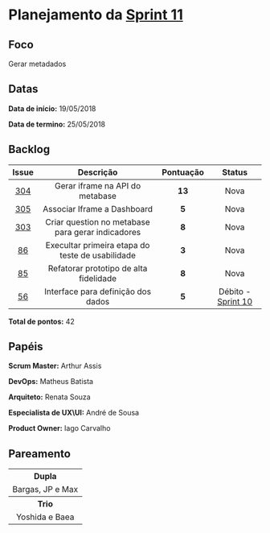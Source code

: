 # Planejamento da [Sprint 11](https://github.com/fga-gpp-mds/2018.1-Grupo3/milestone/13)

## Foco
Gerar metadados

## Datas
<b>Data de início:</b> 19/05/2018

<b>Data de termino:</b> 25/05/2018

## Backlog

<table style="text-align:center" class="responsive-table highlight bordered">
  <thead>
    <atr>
      <th>Issue</th>
      <th>Descrição</th>
      <th>Pontuação</th>
      <th>Status</th>
    </tr>
  </thead>
  <tbody>
    <tr>
      <td>
        <a href="https://github.com/fga-gpp-mds/2018.1-TropicalHazards-BI/issues/304">304</a>
      </td>
      <td>Gerar iframe na API do metabase</td>
      <td><b>13</b></td>
      <td>Nova</td>
    </tr>
    <tr>
      <td>
        <a href="https://github.com/fga-gpp-mds/2018.1-TropicalHazards-BI/issues/305">305</a>
      </td>
      <td>Associar Iframe a Dashboard</td>
      <td><b>5</b></td>
      <td>Nova</td>
    </tr>
    <tr>
      <td>
        <a href="https://github.com/fga-gpp-mds/2018.1-TropicalHazards-BI/issues/303">303</a>
      </td>
      <td>Criar question no metabase para gerar indicadores</td>
      <td><b>8</b></td>
      <td>Nova</td>
    </tr>
    <tr>
      <td>
        <a href="https://github.com/fga-gpp-mds/2018.1-TropicalHazards-BI-FrontEnd/issues/86">86</a>
      </td>
      <td>Execultar primeira etapa do teste de usabilidade</td>
      <td><b>3</b></td>
      <td>Nova</td>
    </tr>
    <tr>
      <td>
        <a href="https://github.com/fga-gpp-mds/2018.1-TropicalHazards-BI-FrontEnd/issues/85">85</a>
      </td>
      <td>Refatorar prototipo de alta fidelidade</td>
      <td><b>8</b></td>
      <td>Nova</td>
    </tr>
    <tr>
      <td>
        <a href="https://github.com/fga-gpp-mds/2018.1-TropicalHazards-BI-FrontEnd/issues/56">56</a>
      </td>
      <td>Interface para definição dos dados</td>
      <td><b>5</b></td>
      <td class="tdDebito">Débito - <a href="https://fga-gpp-mds.github.io/2018.1-TropicalHazards-BI/metodology/sprints/sprint_09/sprint_10_review">Sprint 10</a> </td>      
    </tr>
  </tbody>
</table>

<b>Total de pontos:</b> 42

## Papéis
<b>Scrum Master:</b> Arthur Assis

<b>DevOps:</b> Matheus Batista

<b>Arquiteto:</b> Renata Souza

<b>Especialista de UX\UI:</b> André de Sousa

<b>Product Owner:</b> Iago Carvalho

## Pareamento
<table style="text-align: center" class="responsive-table highlight bordered">
  <tr>
      <th>Dupla</th>
  </tr>
  <tr>
      <td>Bargas, JP e Max</td>
  </tr>
  <tr>
      <th>Trio</th>
  </tr>
  <tr>
      <td> Yoshida e Baea</td>
  </tr>
</table>
